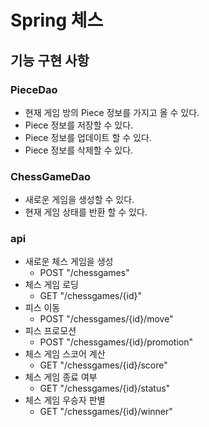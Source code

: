 # Spring 체스


## 기능 구현 사항

### PieceDao

- 현재 게임 방의 Piece 정보를 가지고 올 수 있다.
- Piece 정보를 저장할 수 있다.
- Piece 정보를 업데이트 할 수 있다.
- Piece 정보를 삭제할 수 있다.

### ChessGameDao

- 새로운 게임을 생성할 수 있다.
- 현재 게임 상태를 반환 할 수 있다.

### api

- 새로운 체스 게임을 생성 
  - POST "/chessgames"
- 체스 게임 로딩
  - GET "/chessgames/{id}"
- 피스 이동
  - POST "/chessgames/{id}/move"
- 피스 프로모션
  - POST "/chessgames/{id}/promotion"
- 체스 게임 스코어 계산
  - GET "/chessgames/{id}/score"
- 체스 게임 종료 여부
  - GET "/chessgames/{id}/status"
- 체스 게임 우승자 판별
  - GET "/chessgames/{id}/winner"
